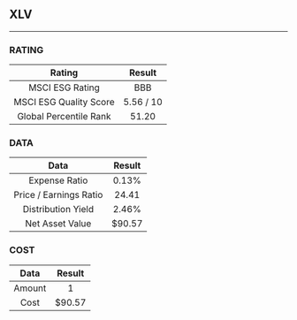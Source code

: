 ## XLV
----
### RATING

|Rating|Result|
|:----:|:---:|
|MSCI ESG Rating|BBB|
|MSCI ESG Quality Score|5.56 / 10|
|Global Percentile Rank|51.20|

### DATA

|Data|Result|
|:----:|:---:|
|Expense Ratio|0.13%|
|Price / Earnings Ratio|24.41|
|Distribution Yield|2.46%|
|Net Asset Value|$90.57|

### COST

|Data|Result|
|:----:|:---:|
|Amount|1|
|Cost|$90.57|
